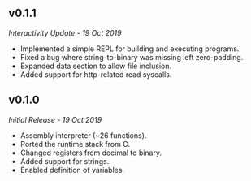 ## v0.1.1
*Interactivity Update* - *19 Oct 2019*
- Implemented a simple REPL for building and executing programs.
- Fixed a bug where string-to-binary was missing left zero-padding.
- Expanded data section to allow file inclusion.
- Added support for http-related read syscalls.

## v0.1.0
*Initial Release* - *19 Oct 2019*
- Assembly interpreter (~26 functions).
- Ported the runtime stack from C.
- Changed registers from decimal to binary.
- Added support for strings.
- Enabled definition of variables.